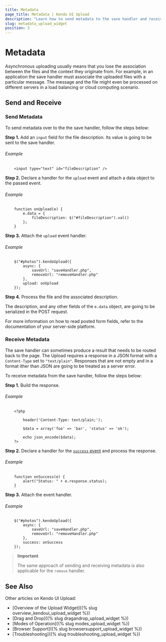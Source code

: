 ```yaml
---
title: Metadata
page_title: Metadata | Kendo UI Upload
description: "Learn how to send metadata to the save handler and receive metadata in the Kendo UI Upload widget."
slug: metadata_upload_widget
position: 3
---
```


# Metadata

Asynchronous uploading usually means that you lose the association between the files and the context they originate from. For example, in an application the save handler must associate the uploaded files with a particular message. The message and the file might even be processed on different servers in a load balancing or cloud computing scenario.

## Send and Receive

### Send Metadata

To send metadata over to the the save handler, follow the steps below:

**Step 1.** Add an `input` field for the file description. Its value is going to be sent to the save handler.

###### Example

        <input type="text" id="fileDescription" />

**Step 2.** Declare a handler for the `upload` event and attach a data object to the passed event.

###### Example

        function onUpload(e) {
            e.data = {
                fileDescription: $("#fileDescription").val()
            };
        }

**Step 3.** Attach the `upload` event handler.

###### Example

        $("#photos").kendoUpload({
            async: {
                saveUrl: "saveHandler.php",
                removeUrl: "removeHandler.php"
            },
            upload: onUpload
        });

**Step 4.** Process the file and the associated description.

The description, and any other fields of the `e.data` object, are going to be serialized in the POST request.

For more information on how to read posted form fields, refer to the documentation of your server-side platform.

### Receive Metadata

The save handler can sometimes produce a result that needs to be routed back to the page. The Upload requires a response in a JSON format with a `Content-Type` set to `"text/plain"`. Responses that are not empty and in a format ither than JSON are going to be treated as a server error.

To receive metadata from the save handler, follow the steps below:

**Step 1.** Build the response.

###### Example

        <?php

            header('Content-Type: text/plain;');

            $data = array('foo' => 'bar', 'status' => 'ok');

            echo json_encode($data);
        ?>

**Step 2.** Declare a handler for the [`success` event](/api/web/upload/events.aspx#success) and process the response.

###### Example

        function onSuccess(e) {
            alert("Status: " + e.response.status);
        }

**Step 3.** Attach the event handler.

###### Example

        $("#photos").kendoUpload({
            async: {
                saveUrl: "saveHandler.php",
                removeUrl: "removeHandler.php"
            },
            success: onSuccess
        });

> **Important**
>
> The same approach of sending and receiving metadata is also applicable for the `remove` handler.

## See Also

Other articles on Kendo UI Upload:

* [Overview of the Upload Widget]({% slug overview_kendoui_upload_widget %})
* [Drag and Drop]({% slug dragandrop_upload_widget %})
* [Modes of Operation]({% slug modes_upload_widget %})
* [Browser Support]({% slug browsersupport_upload_widget %})
* [Troubleshooting]({% slug troubleshooting_upload_widget %})
